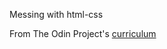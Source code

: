Messing with html-css

From The Odin Project's [curriculum](http://www.theodinproject.com/courses/web-development-101/lessons/html-css)